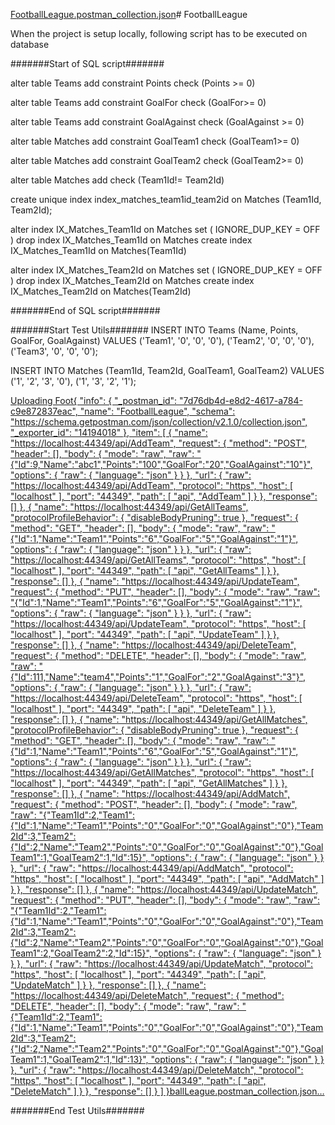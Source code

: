 [FootballLeague.postman_collection.json](https://github.com/PeterPenev/FootballLeague/files/13746269/FootballLeague.postman_collection.json)# FootballLeague

When the project is setup locally, following script has to be executed on database

#######Start of SQL script#######

alter table Teams
  add constraint Points
      check (Points >= 0)

alter table Teams
  add constraint GoalFor
      check (GoalFor>= 0)

alter table Teams
  add constraint GoalAgainst
      check (GoalAgainst >= 0)

alter table Matches
  add constraint GoalTeam1
      check (GoalTeam1>= 0)

alter table Matches
  add constraint GoalTeam2
      check (GoalTeam2>= 0)


alter table Matches
add check (Team1Id!= Team2Id)

create unique index index_matches_team1id_team2id
on Matches (Team1Id, Team2Id);

alter index IX_Matches_Team1Id on Matches set ( IGNORE_DUP_KEY = OFF ) 
drop index IX_Matches_Team1Id on Matches
create index IX_Matches_Team1Id on Matches(Team1Id)

alter index IX_Matches_Team2Id on Matches set ( IGNORE_DUP_KEY = OFF )
drop index IX_Matches_Team2Id on Matches
create index IX_Matches_Team2Id on Matches(Team2Id)

#######End of SQL script#######

#######Start Test Utils#######
INSERT INTO Teams (Name, Points, GoalFor, GoalAgainst)
VALUES 
('Team1', '0', '0', '0'),
('Team2', '0', '0', '0'),
('Team3', '0', '0', '0');

INSERT INTO Matches (Team1Id, Team2Id, GoalTeam1, GoalTeam2)
VALUES 
('1', '2', '3', '0'),
('1', '3', '2', '1');

[Uploading Foot{
	"info": {
		"_postman_id": "7d76db4d-e8d2-4617-a784-c9e872837eac",
		"name": "FootballLeague",
		"schema": "https://schema.getpostman.com/json/collection/v2.1.0/collection.json",
		"_exporter_id": "14194018"
	},
	"item": [
		{
			"name": "https://localhost:44349/api/AddTeam",
			"request": {
				"method": "POST",
				"header": [],
				"body": {
					"mode": "raw",
					"raw": "{\"Id\":9,\"Name\":\"abc1\",\"Points\":\"100\",\"GoalFor\":\"20\",\"GoalAgainst\":\"10\"}",
					"options": {
						"raw": {
							"language": "json"
						}
					}
				},
				"url": {
					"raw": "https://localhost:44349/api/AddTeam",
					"protocol": "https",
					"host": [
						"localhost"
					],
					"port": "44349",
					"path": [
						"api",
						"AddTeam"
					]
				}
			},
			"response": []
		},
		{
			"name": "https://localhost:44349/api/GetAllTeams",
			"protocolProfileBehavior": {
				"disableBodyPruning": true
			},
			"request": {
				"method": "GET",
				"header": [],
				"body": {
					"mode": "raw",
					"raw": "{\"Id\":1,\"Name\":\"Team1\",\"Points\":\"6\",\"GoalFor\":\"5\",\"GoalAgainst\":\"1\"}",
					"options": {
						"raw": {
							"language": "json"
						}
					}
				},
				"url": {
					"raw": "https://localhost:44349/api/GetAllTeams",
					"protocol": "https",
					"host": [
						"localhost"
					],
					"port": "44349",
					"path": [
						"api",
						"GetAllTeams"
					]
				}
			},
			"response": []
		},
		{
			"name": "https://localhost:44349/api/UpdateTeam",
			"request": {
				"method": "PUT",
				"header": [],
				"body": {
					"mode": "raw",
					"raw": "{\"Id\":1,\"Name\":\"Team1\",\"Points\":\"6\",\"GoalFor\":\"5\",\"GoalAgainst\":\"1\"}",
					"options": {
						"raw": {
							"language": "json"
						}
					}
				},
				"url": {
					"raw": "https://localhost:44349/api/UpdateTeam",
					"protocol": "https",
					"host": [
						"localhost"
					],
					"port": "44349",
					"path": [
						"api",
						"UpdateTeam"
					]
				}
			},
			"response": []
		},
		{
			"name": "https://localhost:44349/api/DeleteTeam",
			"request": {
				"method": "DELETE",
				"header": [],
				"body": {
					"mode": "raw",
					"raw": "{\"Id\":111,\"Name\":\"team4\",\"Points\":\"1\",\"GoalFor\":\"2\",\"GoalAgainst\":\"3\"}",
					"options": {
						"raw": {
							"language": "json"
						}
					}
				},
				"url": {
					"raw": "https://localhost:44349/api/DeleteTeam",
					"protocol": "https",
					"host": [
						"localhost"
					],
					"port": "44349",
					"path": [
						"api",
						"DeleteTeam"
					]
				}
			},
			"response": []
		},
		{
			"name": "https://localhost:44349/api/GetAllMatches",
			"protocolProfileBehavior": {
				"disableBodyPruning": true
			},
			"request": {
				"method": "GET",
				"header": [],
				"body": {
					"mode": "raw",
					"raw": "{\"Id\":1,\"Name\":\"Team1\",\"Points\":\"6\",\"GoalFor\":\"5\",\"GoalAgainst\":\"1\"}",
					"options": {
						"raw": {
							"language": "json"
						}
					}
				},
				"url": {
					"raw": "https://localhost:44349/api/GetAllMatches",
					"protocol": "https",
					"host": [
						"localhost"
					],
					"port": "44349",
					"path": [
						"api",
						"GetAllMatches"
					]
				}
			},
			"response": []
		},
		{
			"name": "https://localhost:44349/api/AddMatch",
			"request": {
				"method": "POST",
				"header": [],
				"body": {
					"mode": "raw",
					"raw": "{\"Team1Id\":2,\"Team1\":{\"Id\":1,\"Name\":\"Team1\",\"Points\":\"0\",\"GoalFor\":\"0\",\"GoalAgainst\":\"0\"},\"Team2Id\":3,\"Team2\":{\"Id\":2,\"Name\":\"Team2\",\"Points\":\"0\",\"GoalFor\":\"0\",\"GoalAgainst\":\"0\"},\"GoalTeam1\":1,\"GoalTeam2\":1,\"Id\":15}",
					"options": {
						"raw": {
							"language": "json"
						}
					}
				},
				"url": {
					"raw": "https://localhost:44349/api/AddMatch",
					"protocol": "https",
					"host": [
						"localhost"
					],
					"port": "44349",
					"path": [
						"api",
						"AddMatch"
					]
				}
			},
			"response": []
		},
		{
			"name": "https://localhost:44349/api/UpdateMatch",
			"request": {
				"method": "PUT",
				"header": [],
				"body": {
					"mode": "raw",
					"raw": "{\"Team1Id\":2,\"Team1\":{\"Id\":1,\"Name\":\"Team1\",\"Points\":\"0\",\"GoalFor\":\"0\",\"GoalAgainst\":\"0\"},\"Team2Id\":3,\"Team2\":{\"Id\":2,\"Name\":\"Team2\",\"Points\":\"0\",\"GoalFor\":\"0\",\"GoalAgainst\":\"0\"},\"GoalTeam1\":2,\"GoalTeam2\":2,\"Id\":15}",
					"options": {
						"raw": {
							"language": "json"
						}
					}
				},
				"url": {
					"raw": "https://localhost:44349/api/UpdateMatch",
					"protocol": "https",
					"host": [
						"localhost"
					],
					"port": "44349",
					"path": [
						"api",
						"UpdateMatch"
					]
				}
			},
			"response": []
		},
		{
			"name": "https://localhost:44349/api/DeleteMatch",
			"request": {
				"method": "DELETE",
				"header": [],
				"body": {
					"mode": "raw",
					"raw": "{\"Team1Id\":2,\"Team1\":{\"Id\":1,\"Name\":\"Team1\",\"Points\":\"0\",\"GoalFor\":\"0\",\"GoalAgainst\":\"0\"},\"Team2Id\":3,\"Team2\":{\"Id\":2,\"Name\":\"Team2\",\"Points\":\"0\",\"GoalFor\":\"0\",\"GoalAgainst\":\"0\"},\"GoalTeam1\":1,\"GoalTeam2\":1,\"Id\":13}",
					"options": {
						"raw": {
							"language": "json"
						}
					}
				},
				"url": {
					"raw": "https://localhost:44349/api/DeleteMatch",
					"protocol": "https",
					"host": [
						"localhost"
					],
					"port": "44349",
					"path": [
						"api",
						"DeleteMatch"
					]
				}
			},
			"response": []
		}
	]
}ballLeague.postman_collection.json…]()

#######End Test Utils#######
